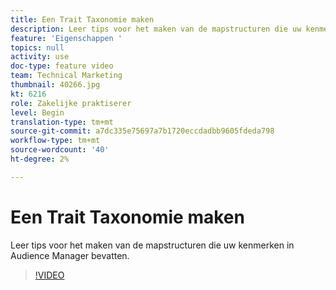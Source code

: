 ```yaml
---
title: Een Trait Taxonomie maken
description: Leer tips voor het maken van de mapstructuren die uw kenmerken in Audience Manager bevatten.
feature: 'Eigenschappen '
topics: null
activity: use
doc-type: feature video
team: Technical Marketing
thumbnail: 40266.jpg
kt: 6216
role: Zakelijke praktiserer
level: Begin
translation-type: tm+mt
source-git-commit: a7dc335e75697a7b1720eccdadbb9605fdeda798
workflow-type: tm+mt
source-wordcount: '40'
ht-degree: 2%

---
```



# Een Trait Taxonomie maken

Leer tips voor het maken van de mapstructuren die uw kenmerken in Audience Manager bevatten.

>[!VIDEO](https://video.tv.adobe.com/v/40266/?quality=12&learn=on)
